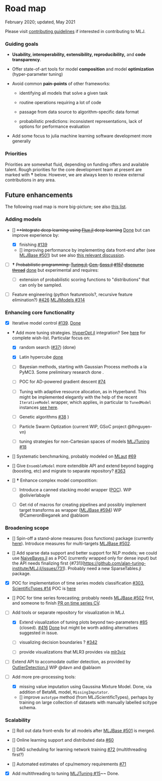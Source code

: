 # Road map

February 2020; updated, May 2021

Please visit [contributing guidelines](CONTRIBUTING.md) if interested
in contributing to MLJ.

### Guiding goals

-   **Usability, interoperability, extensibility, reproducibility,**
	and **code transparency**.

-   Offer state-of-art tools for model **composition** and model
	**optimization** (hyper-parameter tuning)

-   Avoid common **pain-points** of other frameworks:

	-   identifying all models that solve a given task

	-   routine operations requiring a lot of code

	-   passage from data source to algorithm-specific data format

	-   probabilistic predictions: inconsistent representations, lack
		of options for performance evaluation

-   Add some focus to julia machine learning software development more
	generally

### Priorities

Priorities are somewhat fluid, depending on funding offers and
available talent. Rough priorities for the core development team at
present are marked with **†** below. However, we are always keen to
review external contributions in any area.

## Future enhancements

The following road map is more big-picture; see also [this
list](https://github.com/alan-turing-institute/MLJ.jl/issues/673).


### Adding models

- [] ~~**Integrate deep learning using [Flux.jl](https://github.com/FluxML/Flux.jl.git) deep learning~~
  [Done](https://github.com/alan-turing-institute/MLJFlux.jl) but can
  improve experience by:
  
  - [x] finishing [#139](https://github.com/alan-turing-institute/MLJ.jl/issues/139)
  
  - [] improving performance by implementing data front-end after (see [MLJBase
  #501](https://github.com/alan-turing-institute/MLJBase.jl/pull/501)) but see also [this relevant discussion](https://github.com/FluxML/MLJFlux.jl/issues/97). 


-  [ ] **†** ~~Probabilistic programming:
   [Turing.jl](https://github.com/TuringLang/Turing.jl),
   [Gen](https://github.com/probcomp/Gen),
   [Soss.jl](https://github.com/cscherrer/Soss.jl.git)
   [#157](https://github.com/alan-turing-institute/MLJ.jl/issues/157)
   [discourse
   thread](https://discourse.julialang.org/t/ppl-connection-to-mlj-jl/28736)~~
   [done](https://github.com/tlienart/SossMLJ.jl) but experimental and
   requires:
   
   - [ ] extension of probabilistic scoring functions to
     "distributions" that can only be sampled.

-   [ ] Feature engineering (python featuretools?, recursive feature
	elimination?)
	[#426](https://github.com/alan-turing-institute/MLJ.jl/issues/426) [MLJModels #314](https://github.com/alan-turing-institute/MLJModels.jl/issues/314)


### Enhancing core functionality

-   [x] Iterative model control [#139](https://github.com/alan-turing-institute/MLJ.jl/issues/139). [Done](https://github.com/JuliaAI/MLJIteration.jl)

-   **†** Add more tuning
	strategies. [HyperOpt.jl](https://github.com/baggepinnen/Hyperopt.jl)
	integration? 	See
	[here](https://github.com/alan-turing-institute/MLJTuning.jl#what-is-provided-here)
	for complete
	wish-list. Particular focus on:
	
	- [x] random search
	([#37](https://github.com/alan-turing-institute/MLJ.jl/issues/37))
	(done)
	
	- [x] Latin hypercube
      [done](https://github.com/alan-turing-institute/MLJTuning.jl/pull/96)
	
	- [ ] Bayesian methods, starting with Gaussian Process methods a
      la PyMC3. Some preliminary research done .
	
	- [ ] POC for AD-powered gradient descent [#74](https://github.com/alan-turing-institute/MLJ.jl/issues/74)
	
	- [ ] Tuning with adaptive resource allocation, as in
      Hyperband. This might be implemented elegantly with the help of
      the recent `IterativeModel` wrapper, which applies, in
      particular to `TunedModel` instances [see
      here](https://alan-turing-institute.github.io/MLJ.jl/dev/controlling_iterative_models/#Using-training-losses,-and-controlling-model-tuning).
	  
	- [ ] Genetic algorithms
[#38](https://github.com/alan-turing-institute/MLJ.jl/issues/38) )

	- [ ] Particle Swarm Optization (current WIP, GSoC project @lhnguyen-vn)
	
	- [ ] tuning strategies for non-Cartesian spaces of models [MLJTuning
	#18](https://github.com/alan-turing-institute/MLJTuning.jl/issues/18)

- []  Systematic benchmarking, probably modeled on
	[MLaut](https://arxiv.org/abs/1901.03678) [#69](https://github.com/alan-turing-institute/MLJ.jl/issues/74)

- []   Give `EnsembleModel` more extendible API and extend beyond bagging
	(boosting, etc) and migrate to separate repository?
	[#363](https://github.com/alan-turing-institute/MLJ.jl/issues/363)

- []  **†** Enhance complex model compostition: 

    - [ ] Introduce a canned
	stacking model wrapper ([POC](https://alan-turing-institute.github.io/DataScienceTutorials.jl/getting-started/stacking/)). WIP @olivierlabayle
	
	- [ ] Get rid of macros for creating pipelines and possibly
	implement target transforms as wrapper ([MLJBase
	#594](https://github.com/alan-turing-institute/MLJ.jl/issues/594))
	WIP @CameronBieganek and @ablaom


### Broadening scope

- []  Spin-off a stand-alone measures (loss functions) package
	(currently
	[here](https://github.com/alan-turing-institute/MLJBase.jl/tree/master/src/measures)). Introduce
	measures for multi-targets [MLJBase
	#502](https://github.com/alan-turing-institute/MLJBase.jl/issues/502).

- [] Add sparse data support and better support for NLP models; we
	could use [NaiveBayes.jl](https://github.com/dfdx/NaiveBayes.jl)
	as a POC (currently wrapped only for dense input) but the API
	needs finalizing first
	{#731](https://github.com/alan-turing-institute/MLJ.jl/issues/731). Probably
	need a new SparseTables.jl package.

- [x]  POC for implementation of time series models classification
	[#303](https://github.com/alan-turing-institute/MLJ.jl/issues/303),
	[ScientificTypes #14](https://github.com/alan-turing-institute/ScientificTypes.jl/issues/14) POC is [here](https://github.com/alan-turing-institute/TimeSeriesClassification.jl)

- []   POC for time series forecasting; probably needs [MLJBase
	#502](https://github.com/alan-turing-institute/MLJBase.jl/issues/502)
	first, and someone to finish [PR on time series
	CV](https://github.com/alan-turing-institute/MLJBase.jl/pull/331).
	
- [ ]   Add tools or separate repository for visualization in MLJ. 

    - [x] Extend visualization of tuning plots beyond two-parameters
	[#85](https://github.com/alan-turing-institute/MLJ.jl/issues/85)
	(closed).
	[#416](https://github.com/alan-turing-institute/MLJ.jl/issues/416)
	[Done](https://github.com/alan-turing-institute/MLJTuning.jl/pull/121) but might be worth adding alternatives suggested in issue.
	
	- [ ] visualizing decision boundaries ? [#342](https://github.com/alan-turing-institute/MLJ.jl/issues/342)
	
	- [ ] provide visualizations that MLR3 provides via [mlr3viz](https://github.com/mlr-org/mlr3viz)
	
- [ ] Extend API to accomodate outlier detection, as provided by [OutlierDetection.jl](https://github.com/davnn/OutlierDetection.jl) WIP @davn and @ablaom

- [ ] Add more pre-processing tools:

  - [x] missing value imputation using Gaussina Mixture Model. Done,
    via addition of BetaML model, `MissingImputator`.
	
  - [] improve `autotype` method (from MLJScientificTypes), perhaps by
    training on large collection of datasets with manually labelled
    scitype schema.


### Scalability

- []   Roll out data front-ends for all models after  [MLJBase
  #501](https://github.com/alan-turing-institute/MLJBase.jl/pull/501)
  is merged. 

- []  Online learning support and distributed data
	[#60](https://github.com/alan-turing-institute/MLJ.jl/issues/60)

- []  DAG scheduling for learning network training
	[#72](https://github.com/alan-turing-institute/MLJ.jl/issues/72)
	(multithreading first?)

- []  Automated estimates of cpu/memory requirements
	[#71](https://github.com/alan-turing-institute/MLJ.jl/issues/71)

- [x] Add multithreading to tuning [MLJTuning #15](https://github.com/alan-turing-institute/MLJTuning.jl/issues/15)~~ Done.

